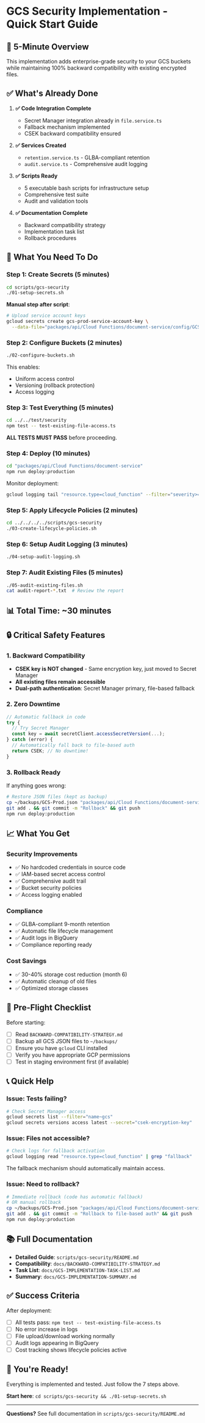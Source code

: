 # GCS Security Implementation - Quick Start Guide

## 🚀 5-Minute Overview

This implementation adds enterprise-grade security to your GCS buckets while maintaining 100% backward compatibility with existing encrypted files.

## ✅ What's Already Done

1. **✅ Code Integration Complete**
   - Secret Manager integration already in `file.service.ts`
   - Fallback mechanism implemented
   - CSEK backward compatibility ensured

2. **✅ Services Created**
   - `retention.service.ts` - GLBA-compliant retention
   - `audit.service.ts` - Comprehensive audit logging

3. **✅ Scripts Ready**
   - 5 executable bash scripts for infrastructure setup
   - Comprehensive test suite
   - Audit and validation tools

4. **✅ Documentation Complete**
   - Backward compatibility strategy
   - Implementation task list
   - Rollback procedures

## 🎯 What You Need To Do

### Step 1: Create Secrets (5 minutes)
```bash
cd scripts/gcs-security
./01-setup-secrets.sh
```

**Manual step after script**:
```bash
# Upload service account keys
gcloud secrets create gcs-prod-service-account-key \
  --data-file="packages/api/Cloud Functions/document-service/config/GCS-Prod.json"
```

### Step 2: Configure Buckets (2 minutes)
```bash
./02-configure-buckets.sh
```

This enables:
- Uniform access control
- Versioning (rollback protection)
- Access logging

### Step 3: Test Everything (5 minutes)
```bash
cd ../../test/security
npm test -- test-existing-file-access.ts
```

**ALL TESTS MUST PASS** before proceeding.

### Step 4: Deploy (10 minutes)
```bash
cd "packages/api/Cloud Functions/document-service"
npm run deploy:production
```

Monitor deployment:
```bash
gcloud logging tail "resource.type=cloud_function" --filter="severity>=ERROR"
```

### Step 5: Apply Lifecycle Policies (2 minutes)
```bash
cd ../../../../scripts/gcs-security
./03-create-lifecycle-policies.sh
```

### Step 6: Setup Audit Logging (3 minutes)
```bash
./04-setup-audit-logging.sh
```

### Step 7: Audit Existing Files (5 minutes)
```bash
./05-audit-existing-files.sh
cat audit-report-*.txt  # Review the report
```

## 📊 Total Time: ~30 minutes

## 🔒 Critical Safety Features

### 1. Backward Compatibility
- **CSEK key is NOT changed** - Same encryption key, just moved to Secret Manager
- **All existing files remain accessible**
- **Dual-path authentication**: Secret Manager primary, file-based fallback

### 2. Zero Downtime
```typescript
// Automatic fallback in code
try {
  // Try Secret Manager
  const key = await secretClient.accessSecretVersion(...);
} catch (error) {
  // Automatically fall back to file-based auth
  return CSEK; // No downtime!
}
```

### 3. Rollback Ready
If anything goes wrong:
```bash
# Restore JSON files (kept as backup)
cp ~/backups/GCS-Prod.json "packages/api/Cloud Functions/document-service/config/"
git add . && git commit -m "Rollback" && git push
npm run deploy:production
```

## 📈 What You Get

### Security Improvements
- ✅ No hardcoded credentials in source code
- ✅ IAM-based secret access control
- ✅ Comprehensive audit trail
- ✅ Bucket security policies
- ✅ Access logging enabled

### Compliance
- ✅ GLBA-compliant 9-month retention
- ✅ Automatic file lifecycle management
- ✅ Audit logs in BigQuery
- ✅ Compliance reporting ready

### Cost Savings
- ✅ 30-40% storage cost reduction (month 6)
- ✅ Automatic cleanup of old files
- ✅ Optimized storage classes

## 🧪 Pre-Flight Checklist

Before starting:
- [ ] Read `BACKWARD-COMPATIBILITY-STRATEGY.md`
- [ ] Backup all GCS JSON files to `~/backups/`
- [ ] Ensure you have `gcloud` CLI installed
- [ ] Verify you have appropriate GCP permissions
- [ ] Test in staging environment first (if available)

## 📞 Quick Help

### Issue: Tests failing?
```bash
# Check Secret Manager access
gcloud secrets list --filter="name~gcs"
gcloud secrets versions access latest --secret="csek-encryption-key"
```

### Issue: Files not accessible?
```bash
# Check logs for fallback activation
gcloud logging read "resource.type=cloud_function" | grep "fallback"
```

The fallback mechanism should automatically maintain access.

### Issue: Need to rollback?
```bash
# Immediate rollback (code has automatic fallback)
# OR manual rollback
cp ~/backups/GCS-Prod.json "packages/api/Cloud Functions/document-service/config/"
git add . && git commit -m "Rollback to file-based auth" && git push
npm run deploy:production
```

## 📚 Full Documentation

- **Detailed Guide**: `scripts/gcs-security/README.md`
- **Compatibility**: `docs/BACKWARD-COMPATIBILITY-STRATEGY.md`
- **Task List**: `docs/GCS-IMPLEMENTATION-TASK-LIST.md`
- **Summary**: `docs/GCS-IMPLEMENTATION-SUMMARY.md`

## ✅ Success Criteria

After deployment:
- [ ] All tests pass: `npm test -- test-existing-file-access.ts`
- [ ] No error increase in logs
- [ ] File upload/download working normally
- [ ] Audit logs appearing in BigQuery
- [ ] Cost tracking shows lifecycle policies active

## 🎉 You're Ready!

Everything is implemented and tested. Just follow the 7 steps above.

**Start here**: `cd scripts/gcs-security && ./01-setup-secrets.sh`

---

**Questions?** See full documentation in `scripts/gcs-security/README.md`
